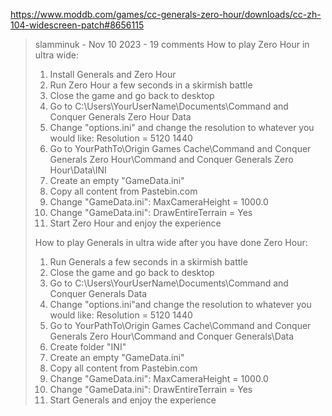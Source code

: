 https://www.moddb.com/games/cc-generals-zero-hour/downloads/cc-zh-104-widescreen-patch#8656115

>slamminuk - Nov 10 2023 - 19 comments
>How to play Zero Hour in ultra wide:
>
>1. Install Generals and Zero Hour
>2. Run Zero Hour a few seconds in a skirmish battle
>3. Close the game and go back to desktop
>4. Go to C:\Users\YourUserName\Documents\Command and Conquer Generals Zero Hour Data
>5. Change "options.ini" and change the resolution to whatever you would like: Resolution = 5120 1440
>6. Go to YourPathTo\Origin Games Cache\Command and Conquer Generals Zero Hour\Command and Conquer Generals Zero Hour\Data\INI
>7. Create an empty "GameData.ini"
>8. Copy all content from Pastebin.com
>9. Change "GameData.ini": MaxCameraHeight = 1000.0
>10. Change "GameData.ini": DrawEntireTerrain = Yes
>11. Start Zero Hour and enjoy the experience
>
>How to play Generals in ultra wide after you have done Zero Hour:
>
>1. Run Generals a few seconds in a skirmish battle
>2. Close the game and go back to desktop
>3. Go to C:\Users\YourUserName\Documents\Command and Conquer Generals Data
>4. Change "options.ini"and change the resolution to whatever you would like: Resolution = 5120 1440
>5. Go to YourPathTo\Origin Games Cache\Command and Conquer Generals Zero Hour\Command and Conquer Generals\Data
>6. Create folder "INI"
>7. Create an empty "GameData.ini"
>8. Copy all content from Pastebin.com
>9. Change "GameData.ini": MaxCameraHeight = 1000.0
>10. Change "GameData.ini": DrawEntireTerrain = Yes
>11. Start Generals and enjoy the experience
